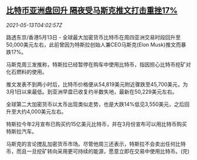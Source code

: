 <!--1620880264000-->
[比特币亚洲盘回升 隔夜受马斯克推文打击重挫17%](https://cn.reuters.com/article/bitcoin-rebound-asia-0513-thur-idCNKBS2CU09Q)
------

<div><i>2021-05-13T04:02:57Z</i></div><p>路透东京/香港5月13日 - 全球最大加密货币比特币在周四亚洲交易时段回升至50,000美元左右，此前曾因为特斯拉创始人兼CEO马斯克(Elon Musk)推文而暴跌17%。</p><p>马斯克周三发推称，特斯拉已经暂停在购车中使用比特币，指因担心比特币挖矿对化石燃料的使用。</p><p>推文发表不到两小时后，比特币价格便从54,819美元附近骤跌至45,700美元，为3月1日以来最低。到亚洲早盘已收复约半数失地，最新在50,229美元左右。</p><p>全球第二大加密货币以太币出现类似走势，也是大跌14%低见3,550美元，之后回升至大约4,000美元左右。</p><p>特斯拉今年2月宣布已购买约15亿美元比特币，并在3月份宣布可以用比特币购买特斯拉汽车。</p><p>马斯克的言论搅乱加密货币市场。尽管他周三还表示，特斯拉不会卖出任何比特币，而且一旦挖矿转向采用更可持续的能源，愿意立即在交易中使用比特币。(完)</p>
